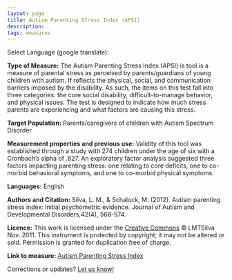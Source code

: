 ```yaml
---
layout: page
title: Autism Parenting Stress Index (APSI)
description:
tags: measures
---
```


Select Language (google translate):  

<div id="google_translate_element"></div><script type="text/javascript">
function googleTranslateElementInit() {
  new google.translate.TranslateElement({pageLanguage: 'en', layout: google.translate.TranslateElement.InlineLayout.SIMPLE, gaTrack: true, gaId: 'UA-64320648-1'}, 'google_translate_element');
}
</script><script type="text/javascript" src="//translate.google.com/translate_a/element.js?cb=googleTranslateElementInit"></script>  

**Type of Measure:** The Autism Parenting Stress Index (APSI) is tool is a measure of parental stress as perceived by parents/guardians of young children with autism. If reflects the physical, social, and communication barriers imposed by the disability. As such, the items on this test fall into three categories: the core social disability, difficult-to-manage behavior, and physical issues. The test is designed to indicate how much stress parents are experiencing and what factors are causing this stress.

**Target Population:** Parents/caregivers of children with Autism Spectrum Disorder

**Measurement properties and previous use:** Validity of this tool was established through a study with 274 children under the age of six with a Cronbach’s alpha of .827. An exploratory factor analysis suggested three factors impacting parenting stress: one relating to core deficits, one to co-morbid behavioral symptoms, and one to co-morbid physical symptoms. 

**Languages:** English

**Authors and Citation:** Silva, L. M., & Schalock, M. (2012). Autism parenting stress index: Initial psychometric evidence. Journal of Autism and Developmental Disorders,42(4), 566-574.

**Licence:** This work is licensed under the [Creative Commons](http://creativecommons.org/licenses/by-nc-nd/3.0/) © LMTSilva Nov. 2011. This instrument is protected by copyright; it may not be altered or sold. Permission is granted for duplication free of charge.

**Link to measure:** [Autism Parenting Stress Index](http://www.qsti.org/uploads/5/9/9/6/5996522/parentstressindex.pdf)

Corrections or updates? [Let us know!](http://disabilitymeasures.org/contact)
